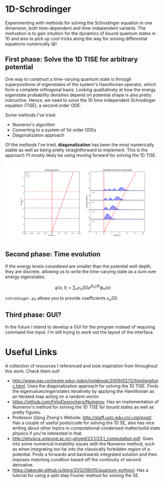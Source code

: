 # 1D-Schrodinger
Experimenting with methods for solving the Schrodinger equation in one dimension, both time-dependent and time-independent variants.
The motivation is to gain intuition for the dynamics of bound quantum states in 1D and also to pick up cool tricks along the way for
solving differential equations numerically 😃!

## First phase: Solve the 1D TISE for arbitrary potential ##
One way to construct a time-varying quantum state is through superpositions of eigenstates of the system's Hamiltonian operator, which form a complete orthogonal basis. Looking qualitatively at how the energy eigenstate probability densities depend on potential shape is also pretty instructive. Hence,
we need to solve the 1D time independent Schrodinger equation (TISE), a second order ODE.

Some methods I've tried:
- Numerov's algorithm
- Converting to a system of 1st order ODEs
- Diagonalization approach

Of the methods I've tried, **diagonalization** has been the most numerically stable as well as being pretty straightforward to implement.
This is the approach I'll mostly likely be using moving forward for solving the 1D TISE.

![Example 1](samples/linear_potential_well.png?raw=true "Linear Potential Well")

## Second phase: Time evolution ##
If the energy levels considered are smaller than the potential well depth, they are discrete, allowing us to write the time-varying state as a sum over energy eigenstates:

$$
  \psi(x,t) = \sum_{n}c_n(0)e^{iE_n{t}/\hbar}\phi_n(x)
$$

`schrodinger.py` allows you to provide coefficients $c_n(0)$. 

## Third phase: GUI? ##
In the future I intend to develop a GUI for the program instead of requiring command line input. I'm still trying to work out the layout of the interface.

# Useful Links
A collection of resources I referenced and took inspiration from throughout this work. Check them out!
- http://www.pas.rochester.edu/~tobin/notebook/2009/02/12/html/eigfunc.html. Uses the diagonalization approach for solving the 1D TISE. Finds the eigenvalues/eigenstates iteratively by applying the Hamiltonian as an iterated map acting on a random vector. 
- https://github.com/FelixDesrochers/Numerov. Has an implementation of Numerov's method for solving the 1D TISE for bound states as well as pretty figures.
- Professor Qijing Zheng's Website: http://staff.ustc.edu.cn/~zqj/post/. Has a couple of useful posts/code for solving the 1D SE, also has nice writing about other topics in computational condensed matter/solid state physics if you're interested in that.
- http://physics.unipune.ac.in/~phyed/23.1/23.1_computation.pdf. Goes into some numerical instability issues with the Numerov method, such as when integrating too far into the classically forbidden region of a potential. Finds a forwards and backwards integrated solution and then imposes matching condition based off the continuity of second derivative.
- https://jakevdp.github.io/blog/2012/09/05/quantum-python/. Has a tutorial for using a split step Fourier method for solving the SE.
